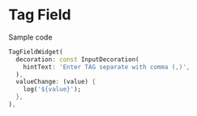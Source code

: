 # Tag Field

Sample code



```dart
TagFieldWidget(
  decoration: const InputDecoration(
    hintText: 'Enter TAG separate with comma (,)',
  ),
  valueChange: (value) {
    log('${value}');
  },
),
```
